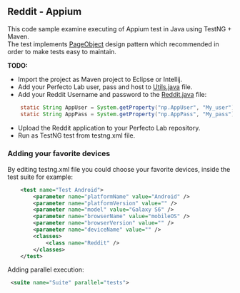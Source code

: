 ## Reddit - Appium

This code sample examine executing of Appium test in Java using TestNG + Maven.<br/>
The test implements [PageObject](https://community.perfectomobile.com/series/21324-page-object-model-guide) design pattern which recommended in order to make tests easy to maintain.

**TODO:**
- Import the project as Maven project to Eclipse or Intellij. 
- Add your Perfecto Lab user, pass and host to [Utils.java](src/test/java/Utils.java) file.
- Add your Reddit Username and password to the [Reddit.java](src/test/java/Reddit.java) file:
```Java
    static String AppUser = System.getProperty("np.AppUser", "My_user");
    static String AppPass = System.getProperty("np.AppPass", "My_pass");
```
- Upload the Reddit application to your Perfecto Lab repository.
- Run as TestNG test from testng.xml file.

### Adding your favorite devices
By editing testng.xml file you could choose your favorite devices, inside the test suite for example:
```xml
    <test name="Test Android">
        <parameter name="platformName" value="Android" />
        <parameter name="platformVersion" value="" />
        <parameter name="model" value="Galaxy S6" />
        <parameter name="browserName" value="mobileOS" />
        <parameter name="browserVersion" value="" />
        <parameter name="deviceName" value="" />
        <classes>
            <class name="Reddit" />
        </classes>
    </test>
```

Adding parallel execution: 
```xml
 <suite name="Suite" parallel="tests">
 ```
